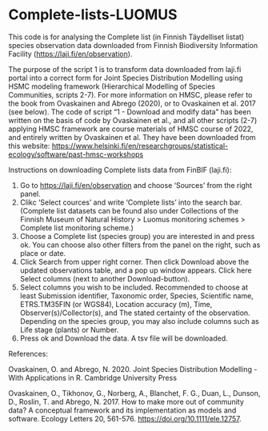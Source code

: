 # Complete-lists-LUOMUS
 
This code is for analysing the Complete list (in Finnish Täydelliset listat) species observation data downloaded from Finnish Biodiversity Information Facility (https://laji.fi/en/observation).  

The purpose of the script 1 is to transform data downloaded from laji.fi portal into a correct form for Joint Species Distribution Modelling using HSMC modeling framework (Hierarchical Modelling of Species Communities, scripts 2-7). For more information on HMSC, please refer to the book from Ovaskainen and Abrego (2020), or to Ovaskainen et al. 2017 (see below). The code of script “1 - Download and modify data” has been written on the basis of code by Ovaskainen et al., and all other scripts (2-7) applying HMSC framework are course materials of HMSC course of 2022, and entirely written by Ovaskainen et al. They have been downloaded from this website: https://www.helsinki.fi/en/researchgroups/statistical-ecology/software/past-hmsc-workshops  

Instructions on downloading Complete lists data from FinBIF (laji.fi): 

1) Go to https://laji.fi/en/observation and choose ‘Sources’ from the right panel. 
2) Clikc ‘Select cources’ and write ‘Complete lists’ into the search bar. (Complete list datasets can be found also under Collections of the Finnish Museum of Natural History > Luomus monitoring schemes > Complete list monitoring scheme.) 
3) Choose a Complete list (species group) you are interested in and press ok. You can choose also other filters from the panel on the right, such as place or date. 
4) Click Search from upper right corner. Then click Download above the updated observations table, and a pop up window appears. Click here Select columns (next to another Download-button). 
5) Select columns you wish to be included. Recommended to choose at least  Submission identifier, Taxonomic order, Species, Scientific name, ETRS.TM35FIN (or WGS84), Location accuracy (m), Time, Observer(s)/Collector(s), and The stated certainty of the observation. Depending on the species group, you may also include columns such as Life stage (plants) or Number.  
6) Press ok and Download the data. A tsv file will be downloaded. 


References:

Ovaskainen, O. and Abrego, N. 2020. Joint Species Distribution Modelling - With Applications in R. Cambridge University Press  

Ovaskainen, O., Tikhonov, G., Norberg, A., Blanchet, F. G., Duan, L., Dunson, D., Roslin, T. and Abrego, N. 2017. How to make more out of community data? A conceptual framework and its implementation as models and software. Ecology Letters 20, 561-576. https://doi.org/10.1111/ele.12757.  
